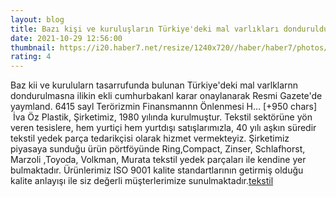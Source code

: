 ```yaml
--- 
layout: blog
title: Bazı kişi ve kuruluşların Türkiye'deki mal varlıkları donduruldu
date: 2021-10-29 12:56:00
thumbnail: https://i20.haber7.net/resize/1240x720//haber/haber7/photos/2021/43/bazi_kisi_ve_kuruluslarin_turkiyedeki_mal_varliklari_donduruldu_1635512174_2775.jpg
rating: 4
---
```

Baz kii ve kurulularn tasarrufunda bulunan Türkiye'deki mal varlklarnn dondurulmasna ilikin ekli cumhurbakanl karar onaylanarak Resmi Gazete'de yaymland.
6415 sayl Terörizmin Finansmannn Önlenmesi H… [+950 chars]</br>&nbsp;İva Öz Plastik, Şirketimiz, 1980 yılında kurulmuştur. Tekstil sektörüne yön veren tesislere, hem yurtiçi hem yurtdışı satışlarımızla, 40 yılı aşkın süredir tekstil yedek parça tedarikçisi olarak hizmet vermekteyiz. Şirketimiz piyasaya sunduğu ürün pörtföyünde Ring,Compact, Zinser, Schlafhorst, Marzoli ,Toyoda, Volkman, Murata tekstil yedek parçaları ile kendine yer bulmaktadır. Ürünlerimiz ISO 9001 kalite standartlarının getirmiş olduğu kalite anlayışı ile siz değerli müşterlerimize sunulmaktadır.<a href="https://www.ivaozplastik.com/">tekstil</a>